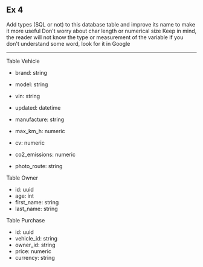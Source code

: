 ## Ex 4

Add types (SQL or not) to this database table and improve its name to make it more useful
Don't worry about char length or numerical size
Keep in mind, the reader will not know the type or measurement of the variable
if you don't understand some word, look for it in Google

---

Table Vehicle

*   brand: string
*   model: string
*   vin: string
*   updated: datetime

*   manufacture: string
*   max_km_h: numeric
*   cv: numeric
*   co2_emissions: numeric 
*   photo_route: string

Table Owner

*   id: uuid
*   age: int
*   first_name: string
*   last_name: string

Table Purchase

*   id: uuid
*   vehicle_id: string
*   owner_id: string
*   price: numeric
*   currency: string